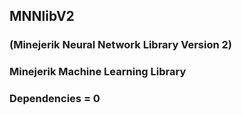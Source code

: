 ## MNNlibV2
### (Minejerik Neural Network Library Version 2)
### Minejerik Machine Learning Library


### Dependencies = 0
